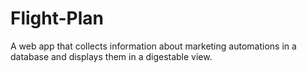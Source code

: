 # Flight-Plan
A web app that collects information about marketing automations in a database and displays them in a digestable view.
